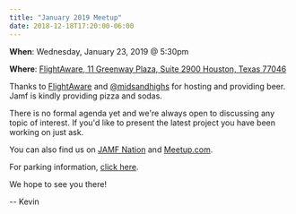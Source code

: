 ```yaml
---
title: "January 2019 Meetup"
date: 2018-12-18T17:20:00-06:00
---
```

**When**: Wednesday, January 23, 2019 @ 5:30pm

**Where**: [FlightAware, 11 Greenway Plaza, Suite 2900
Houston, Texas 77046](https://goo.gl/maps/XQ3wqBddPUP2)

Thanks to [FlightAware](https://flightaware.com/about/contact/ "FlightAware") and [@midsandhighs](https://twitter.com/midsandhighs) for hosting and providing beer. Jamf is kindly providing pizza and sodas.

There is no formal agenda yet and we're always open to discussing any topic of interest. If you'd like to present the latest project you have been working on just ask.

You can also find us on [JAMF Nation](https://www.jamf.com/jamf-nation/events/user-groups/252/houston-apple-admins-january-meet-up) and [Meetup.com](https://www.meetup.com/Houston-Apple-Admins/events/257320717/).

For parking information, [click here](https://houstonappleadmins.org/images/FlightAware-Parking.pdf).

We hope to see you there!

-- Kevin
